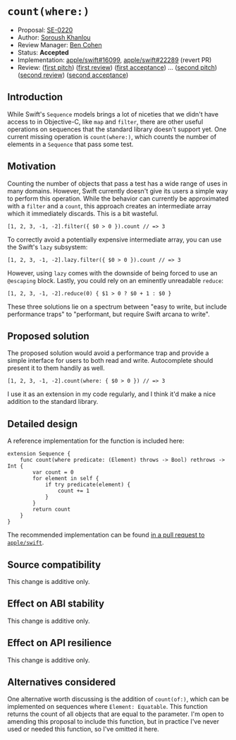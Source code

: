 # `count(where:)`

* Proposal: [SE-0220](0220-count-where.md)
* Author: [Soroush Khanlou](https://github.com/khanlou)
* Review Manager: [Ben Cohen](https://github.com/airspeedswift)
* Status: **Accepted**
* Implementation: [apple/swift#16099](https://github.com/apple/swift/pull/16099), [apple/swift#22289](https://github.com/apple/swift/pull/22289) (revert PR)
* Review: ([first pitch](https://forums.swift.org/t/count-where-on-sequence/11186)) ([first review](https://forums.swift.org/t/se-0220-count-where/15048)) ([first acceptance](https://forums.swift.org/t/accepted-se-0220-count-where/15280)) … ([second pitch](https://forums.swift.org/t/pitch-restore-count-where-from-se-0220/65859)) ([second review](https://forums.swift.org/t/refresh-review-se-0220-count-where/66235)) ([second acceptance](https://forums.swift.org/t/accepted-again-se-0220-count-where/66659))

## Introduction

While Swift's `Sequence` models brings a lot of niceties that we didn't have access to in Objective-C, like `map` and `filter`, there are other useful operations on sequences that the standard library doesn't support yet. One current missing operation is  `count(where:)`, which counts the number of elements in a `Sequence` that pass some test.

## Motivation

Counting the number of objects that pass a test has a wide range of uses in many domains. However, Swift currently doesn't give its users a simple way to perform this operation. While the behavior can currently be approximated with a `filter` and a `count`, this approach creates an intermediate array which it immediately discards. This is a bit wasteful.

    [1, 2, 3, -1, -2].filter({ $0 > 0 }).count // => 3

To correctly avoid a potentially expensive intermediate array, you can use the Swift's `lazy` subsystem:

    [1, 2, 3, -1, -2].lazy.filter({ $0 > 0 }).count // => 3

However, using `lazy` comes with the downside of being forced to use an `@escaping` block. Lastly, you could rely on an eminently unreadable `reduce`:

    [1, 2, 3, -1, -2].reduce(0) { $1 > 0 ? $0 + 1 : $0 }

These three solutions lie on a spectrum between "easy to write, but include performance traps" to "performant, but require Swift arcana to write".

## Proposed solution

The proposed solution would avoid a performance trap and provide a simple interface for users to both read and write. Autocomplete should present it to them handily as well.

    [1, 2, 3, -1, -2].count(where: { $0 > 0 }) // => 3

I use it as an extension in my code regularly, and I think it'd make a nice addition to the standard library.

## Detailed design

A reference implementation for the function is included here:

    extension Sequence {
        func count(where predicate: (Element) throws -> Bool) rethrows -> Int {
            var count = 0
            for element in self {
                if try predicate(element) {
                    count += 1
                }
            }
            return count
        }
    }

The recommended implementation can be found [in a pull request to `apple/swift`](https://github.com/apple/swift/pull/16099).

## Source compatibility

This change is additive only.

## Effect on ABI stability

This change is additive only.

## Effect on API resilience

This change is additive only.

## Alternatives considered

One alternative worth discussing is the addition of `count(of:)`, which can be implemented on sequences where `Element: Equatable`. This function returns the count of all objects that are equal to the parameter. I'm open to amending this proposal to include this function, but in practice I've never used or needed this function, so I've omitted it here.
